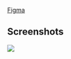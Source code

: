 [Figma](https://www.figma.com/file/ABwh1yrGw7pbi7gD6Fxgq9/Moviez%2BStreaming?node-id=0%3A1)

## Screenshots

![](https://i.ibb.co/wc6wWLQ/ezgif-5-8d1a6b55e3.gif)
